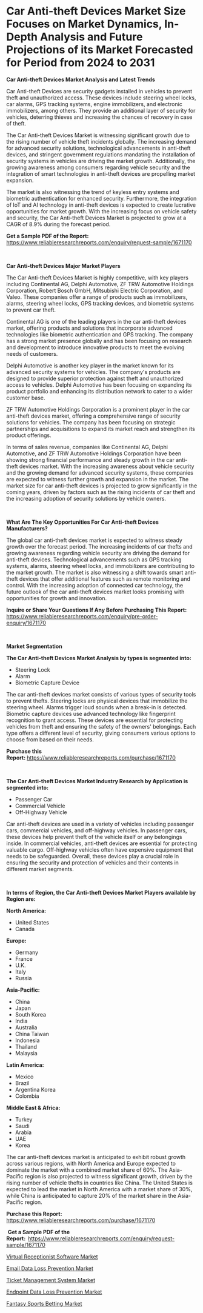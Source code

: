 <p><h1>Car Anti-theft Devices Market Size Focuses on Market Dynamics, In-Depth Analysis and Future Projections of its Market Forecasted for Period from 2024 to 2031</h1></p><p><strong>Car Anti-theft Devices Market Analysis and Latest Trends</strong></p>
<p><p>Car Anti-theft Devices are security gadgets installed in vehicles to prevent theft and unauthorized access. These devices include steering wheel locks, car alarms, GPS tracking systems, engine immobilizers, and electronic immobilizers, among others. They provide an additional layer of security for vehicles, deterring thieves and increasing the chances of recovery in case of theft.</p><p>The Car Anti-theft Devices Market is witnessing significant growth due to the rising number of vehicle theft incidents globally. The increasing demand for advanced security solutions, technological advancements in anti-theft devices, and stringent government regulations mandating the installation of security systems in vehicles are driving the market growth. Additionally, the growing awareness among consumers regarding vehicle security and the integration of smart technologies in anti-theft devices are propelling market expansion.</p><p>The market is also witnessing the trend of keyless entry systems and biometric authentication for enhanced security. Furthermore, the integration of IoT and AI technology in anti-theft devices is expected to create lucrative opportunities for market growth. With the increasing focus on vehicle safety and security, the Car Anti-theft Devices Market is projected to grow at a CAGR of 8.9% during the forecast period.</p></p>
<p><strong>Get a Sample PDF of the Report:&nbsp;</strong> <a href="https://www.reliableresearchreports.com/enquiry/request-sample/1671170">https://www.reliableresearchreports.com/enquiry/request-sample/1671170</a></p>
<p>&nbsp;</p>
<p><strong>Car Anti-theft Devices Major Market Players</strong></p>
<p><p>The Car Anti-theft Devices Market is highly competitive, with key players including Continental AG, Delphi Automotive, ZF TRW Automotive Holdings Corporation, Robert Bosch GmbH, Mitsubishi Electric Corporation, and Valeo. These companies offer a range of products such as immobilizers, alarms, steering wheel locks, GPS tracking devices, and biometric systems to prevent car theft.</p><p>Continental AG is one of the leading players in the car anti-theft devices market, offering products and solutions that incorporate advanced technologies like biometric authentication and GPS tracking. The company has a strong market presence globally and has been focusing on research and development to introduce innovative products to meet the evolving needs of customers.</p><p>Delphi Automotive is another key player in the market known for its advanced security systems for vehicles. The company's products are designed to provide superior protection against theft and unauthorized access to vehicles. Delphi Automotive has been focusing on expanding its product portfolio and enhancing its distribution network to cater to a wider customer base.</p><p>ZF TRW Automotive Holdings Corporation is a prominent player in the car anti-theft devices market, offering a comprehensive range of security solutions for vehicles. The company has been focusing on strategic partnerships and acquisitions to expand its market reach and strengthen its product offerings.</p><p>In terms of sales revenue, companies like Continental AG, Delphi Automotive, and ZF TRW Automotive Holdings Corporation have been showing strong financial performance and steady growth in the car anti-theft devices market. With the increasing awareness about vehicle security and the growing demand for advanced security systems, these companies are expected to witness further growth and expansion in the market. The market size for car anti-theft devices is projected to grow significantly in the coming years, driven by factors such as the rising incidents of car theft and the increasing adoption of security solutions by vehicle owners.</p></p>
<p>&nbsp;</p>
<p><strong>What Are The Key Opportunities For Car Anti-theft Devices Manufacturers?</strong></p>
<p><p>The global car anti-theft devices market is expected to witness steady growth over the forecast period. The increasing incidents of car thefts and growing awareness regarding vehicle security are driving the demand for anti-theft devices. Technological advancements such as GPS tracking systems, alarms, steering wheel locks, and immobilizers are contributing to the market growth. The market is also witnessing a shift towards smart anti-theft devices that offer additional features such as remote monitoring and control. With the increasing adoption of connected car technology, the future outlook of the car anti-theft devices market looks promising with opportunities for growth and innovation.</p></p>
<p><strong>Inquire or Share Your Questions If Any Before Purchasing This Report:</strong> <a href="https://www.reliableresearchreports.com/enquiry/pre-order-enquiry/1671170">https://www.reliableresearchreports.com/enquiry/pre-order-enquiry/1671170</a></p>
<p>&nbsp;</p>
<p><strong>Market Segmentation</strong></p>
<p><strong>The Car Anti-theft Devices Market Analysis by types is segmented into:</strong></p>
<p><ul><li>Steering Lock</li><li>Alarm</li><li>Biometric Capture Device</li></ul></p>
<p><p>The car anti-theft devices market consists of various types of security tools to prevent thefts. Steering locks are physical devices that immobilize the steering wheel. Alarms trigger loud sounds when a break-in is detected. Biometric capture devices use advanced technology like fingerprint recognition to grant access. These devices are essential for protecting vehicles from theft and ensuring the safety of the owners' belongings. Each type offers a different level of security, giving consumers various options to choose from based on their needs.</p></p>
<p><strong>Purchase this Report:&nbsp;</strong><a href="https://www.reliableresearchreports.com/purchase/1671170">https://www.reliableresearchreports.com/purchase/1671170</a></p>
<p>&nbsp;</p>
<p><strong>The Car Anti-theft Devices Market Industry Research by Application is segmented into:</strong></p>
<p><ul><li>Passenger Car</li><li>Commercial Vehicle</li><li>Off-Highway Vehicle</li></ul></p>
<p><p>Car anti-theft devices are used in a variety of vehicles including passenger cars, commercial vehicles, and off-highway vehicles. In passenger cars, these devices help prevent theft of the vehicle itself or any belongings inside. In commercial vehicles, anti-theft devices are essential for protecting valuable cargo. Off-highway vehicles often have expensive equipment that needs to be safeguarded. Overall, these devices play a crucial role in ensuring the security and protection of vehicles and their contents in different market segments.</p></p>
<p>&nbsp;</p>
<p><strong>In terms of Region, the Car Anti-theft Devices Market Players available by Region are:</strong></p>
<p>
    <p> <strong> North America: </strong>
        <ul>
            <li>United States</li>
            <li>Canada</li>
        </ul>
        </p> 
    <p> <strong> Europe: </strong>
        <ul>
            <li>Germany</li>
            <li>France</li>
            <li>U.K.</li>
            <li>Italy</li>
            <li>Russia</li>
        </ul>
        </p> 
    <p> <strong> Asia-Pacific: </strong>
        <ul>
            <li>China</li>
            <li>Japan</li>
            <li>South Korea</li>
            <li>India</li>
            <li>Australia</li>
            <li>China Taiwan</li>
            <li>Indonesia</li>
            <li>Thailand</li>
            <li>Malaysia</li>
        </ul>
        </p> 
    <p> <strong> Latin America: </strong>
        <ul>
            <li>Mexico</li>
            <li>Brazil</li>
            <li>Argentina Korea</li>
            <li>Colombia</li>
        </ul>
        </p> 
    <p> <strong> Middle East & Africa: </strong>
        <ul>
            <li>Turkey</li>
            <li>Saudi</li>
            <li>Arabia</li>
            <li>UAE</li>
            <li>Korea</li>
        </ul>
    </p>
    </p>
<p><p>The car anti-theft devices market is anticipated to exhibit robust growth across various regions, with North America and Europe expected to dominate the market with a combined market share of 60%. The Asia-Pacific region is also projected to witness significant growth, driven by the rising number of vehicle thefts in countries like China. The United States is expected to lead the market in North America with a market share of 30%, while China is anticipated to capture 20% of the market share in the Asia-Pacific region.</p></p>
<p><strong>Purchase this Report: </strong><a href="https://www.reliableresearchreports.com/purchase/1671170">https://www.reliableresearchreports.com/purchase/1671170</a></p>
<p>&nbsp;<strong>Get a Sample PDF of the Report:&nbsp;&nbsp;</strong><a href="https://www.reliableresearchreports.com/enquiry/request-sample/1671170">https://www.reliableresearchreports.com/enquiry/request-sample/1671170</a></p>
<p><strong></strong></p>
<p><p><a href="https://medium.com/@santosh.reportprime/virtual-receptionist-software-market-size-reveals-the-best-marketing-channels-in-global-industry-ad20781dcc46">Virtual Receptionist Software Market</a></p><p><a href="https://medium.com/@jeromekling1967/email-data-loss-prevention-market-comprehensive-assessment-by-type-application-and-geography-17526639d899">Email Data Loss Prevention Market</a></p><p><a href="https://medium.com/@isomgleason/ticket-management-system-market-outlook-industry-overview-and-forecast-2024-to-2031-aa6c384b2e49">Ticket Management System Market</a></p><p><a href="https://medium.com/@jeromekling1967/endpoint-data-loss-prevention-market-research-report-its-history-and-forecast-2024-to-2031-e0a37b409284">Endpoint Data Loss Prevention Market</a></p><p><a href="https://medium.com/@isomgleason/fantasy-sports-betting-market-comprehensive-assessment-by-type-application-and-geography-da9e6ef9fff3">Fantasy Sports Betting Market</a></p></p>